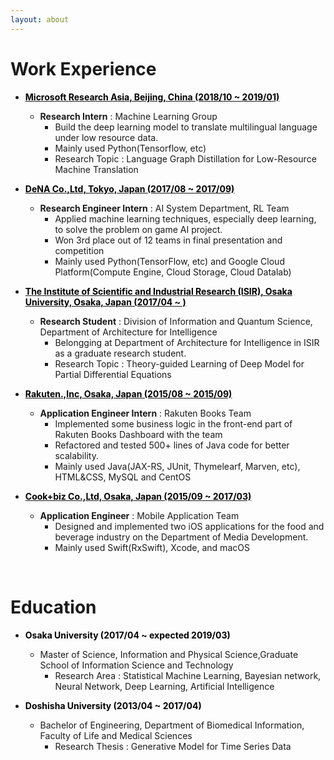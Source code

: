 ```yaml
---
layout: about 
---
```


# Work Experience
* [**<span style="color: black; ">Microsoft Research Asia, Beijing, China (2018/10 ~ 2019/01)</span>**][link1]
  * **Research Intern** : Machine Learning Group
    * Build the deep learning model to translate multilingual language under low resource data.
    * Mainly used Python(Tensorflow, etc)
    * Research Topic : Language Graph Distillation for Low-Resource Machine Translation

* [**<span style="color: black; ">DeNA Co.,Ltd, Tokyo, Japan (2017/08 ~ 2017/09)</span>**][link3]
  * **Research Engineer Intern** : AI System Department, RL Team
    * Applied machine learning techniques, especially deep learning, to solve the problem on game AI project.
    * Won 3rd place out of 12 teams in final presentation and competition
    * Mainly used Python(TensorFlow, etc) and Google Cloud Platform(Compute Engine, Cloud Storage, Cloud Datalab)

* [**<span style="color: black; ">The Institute of Scientific and Industrial Research (ISIR), Osaka University, Osaka, Japan (2017/04 ~ )</span>**][link2]
  * **Research Student** : Division of Information and Quantum Science, Department of Architecture for Intelligence
    * Belongging at Department of Architecture for Intelligence in ISIR as a graduate research student.
    * Research Topic : Theory-guided Learning of Deep Model for Partial Differential Equations

* [**<span style="color: black; ">Rakuten.,Inc, Osaka, Japan (2015/08 ~ 2015/09)</span>**][link4]
  * **Application Engineer Intern** : Rakuten Books Team
    * Implemented some business logic in the front-end part of Rakuten Books Dashboard with the team
    * Refactored and tested 500+ lines of Java code for better scalability.
    * Mainly used Java(JAX-RS, JUnit, Thymelearf, Marven, etc), HTML&CSS, MySQL and CentOS

* [**<span style="color: black; ">Cook+biz Co.,Ltd, Osaka, Japan (2015/09 ~ 2017/03)</span>**][link5]
  * **Application Engineer** : Mobile Application Team
    * Designed and implemented two iOS applications for the food and beverage industry on the Department of Media Development.
    * Mainly used Swift(RxSwift), Xcode, and macOS

<br/>

# Education
* **<span style="color: black; ">Osaka University (2017/04 ~ expected 2019/03)</span>**
  * Master of Science, Information and Physical Science,Graduate School of Information Science and Technology
    * Research Area : Statistical Machine Learning, Bayesian network, Neural Network, Deep Learning, Artificial Intelligence

* **<span style="color: black; ">Doshisha University (2013/04 ~ 2017/04)</span>**
  * Bachelor of Engineering, Department of Biomedical Information, Faculty of Life and Medical Sciences
    * Research Thesis : Generative Model for Time Series Data

<br/>

[link1]:https://www.microsoft.com/en-us/research/lab/microsoft-research-asia/

[link2]:https://www.sanken.osaka-u.ac.jp/en/

[link3]:https://dena.ai/

[link4]:https://books.rakuten.co.jp/

[link5]:https://cookbiz.co.jp/
